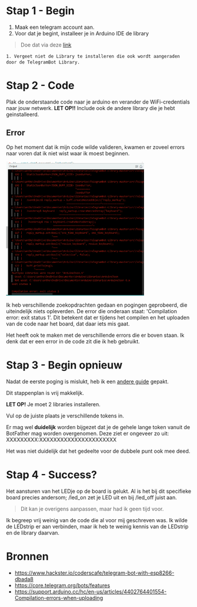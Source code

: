 # Stap 1 - Begin
1. Maak een telegram account aan. 
2. Voor dat je begint, installeer je in Arduino IDE de library
> Doe dat via deze [link](https://github.com/CasaJasmina/TelegramBot-Library)
    
    1. Vergeet niet de Library te installeren die ook wordt aangeraden door de TelegramBot Library. 

# Stap 2 - Code
Plak de onderstaande code naar je arduino en verander de WiFi-credentials naar jouw netwerk.
**LET OP!!** Include ook de andere library die je hebt geinstalleerd.

## Error
Op het moment dat ik mijn code wilde valideren, kwamen er zoveel errors naar voren dat ik niet wist waar ik moest beginnen. 

<img src="img\errors.png" width="375px" alt="error overload">

Ik heb verschillende zoekopdrachten gedaan en pogingen geprobeerd, die uiteindelijk niets opleverden. 
De error die onderaan staat: 'Compilation error: exit status 1'. 
Dit betekent dat er tijdens het compilen en het uploaden van de code naar het board, dat daar iets mis gaat. 

Het heeft ook te maken met de verschillende errors die er boven staan. Ik denk dat er een error in de code zit die ik heb gebruikt.

# Stap 3 - Begin opnieuw
Nadat de eerste poging is mislukt, heb ik een [andere guide](https://randomnerdtutorials.com/telegram-control-esp32-esp8266-nodemcu-outputs/) gepakt. 

Dit stappenplan is vrij makkelijk. 

**LET OP!** Je moet 2 libraries installeren. 

Vul op de juiste plaats je verschillende tokens in. 

Er mag wel **duidelijk** worden bijgezet dat je de gehele lange token vanuit de BotFather mag worden overgenomen. Deze ziet er ongeveer zo uit: XXXXXXXXX:XXXXXXXXXXXXXXXXXXXXXX

Het was niet duidelijk dat het gedeelte voor de dubbele punt ook mee deed. 

# Stap 4 - Success?
Het aansturen van het LEDje op de board is gelukt. Al is het bij dit specifieke board precies andersom; /led_on zet je LED uit en bij /led_off juist aan. 
>Dit kan je overigens aanpassen, maar had ik geen tijd voor. 

Ik begreep vrij weinig van de code die al voor mij geschreven was. Ik wilde de LEDstrip er aan verbinden, maar ik heb te weinig kennis van de LEDstrip en de library daarvan. 







# Bronnen
- https://www.hackster.io/coderscafe/telegram-bot-with-esp8266-dbada8
- https://core.telegram.org/bots/features
- https://support.arduino.cc/hc/en-us/articles/4402764401554-Compilation-errors-when-uploading

